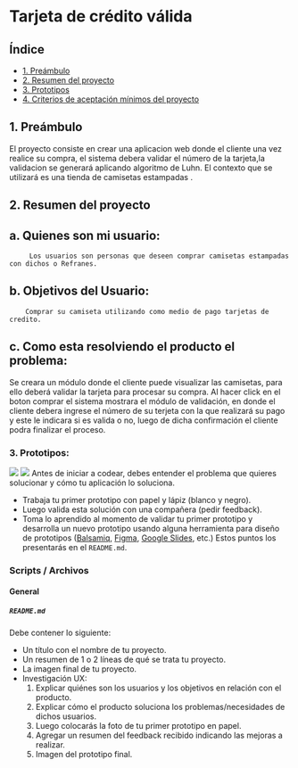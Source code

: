 # Tarjeta de crédito válida

## Índice

* [1. Preámbulo](#1-Preámbulo)
* [2. Resumen del proyecto](#2-resumen-del-proyecto)
* [3. Prototipos](#3-Prototipos)
* [4. Criterios de aceptación mínimos del proyecto](#5-criterios-de-aceptación-mínimos-del-proyecto)



## 1. Preámbulo

El proyecto consiste en crear una aplicacion web donde el cliente una vez realice su compra,
el sistema debera validar el número de la tarjeta,la validacion se generará aplicando algoritmo de Luhn.
El contexto que se utilizará es una tienda de camisetas estampadas .
## 2. Resumen del proyecto
  ## a. Quienes son mi usuario: 
         Los usuarios son personas que deseen comprar camisetas estampadas con dichos o Refranes.
  ## b. Objetivos del Usuario:
        Comprar su camiseta utilizando como medio de pago tarjetas de credito.
  ## c. Como esta resolviendo el producto el problema:
  Se creara un módulo donde el cliente puede visualizar las camisetas, para ello deberá validar la tarjeta para procesar su compra. Al hacer click en el boton comprar el sistema mostrara el módulo de validación, en donde el cliente debera ingrese el número de su terjeta con la que realizará su pago y este le indicara si es valida o no, luego de dicha confirmación el cliente podra finalizar el proceso.
### 3. Prototipos:
<img src="imagenes TC/Prototipo 1.png"/>
<img src="imagenes TC/Prototipo 2.png"/>
Antes de iniciar a codear, debes entender el problema que quieres solucionar y
cómo tu aplicación lo soluciona.

* Trabaja tu primer prototipo con papel y lápiz (blanco y negro).
* Luego valida esta solución con una compañera (pedir feedback).
* Toma lo aprendido al momento de validar tu primer prototipo y desarrolla un
  nuevo prototipo usando alguna herramienta para diseño de prototipos
  ([Balsamiq](https://balsamiq.com/), [Figma](https://www.figma.com/),
  [Google Slides](https://www.google.com/intl/es/slides/about/), etc.)
Estos puntos los presentarás en el `README.md`.

### Scripts / Archivos

#### General

##### `README.md`

Debe contener lo siguiente:

* Un título con el nombre de tu proyecto.
* Un resumen de 1 o 2 líneas de qué se trata tu proyecto.
* La imagen final de tu proyecto.
* Investigación UX:
  1. Explicar quiénes son los usuarios y los objetivos en relación con el
    producto.
  2. Explicar cómo el producto soluciona los problemas/necesidades de dichos
    usuarios.
  3. Luego colocarás la foto de tu primer prototipo en papel.
  4. Agregar un resumen del feedback recibido indicando las mejoras a realizar.
  5. Imagen del prototipo final.

